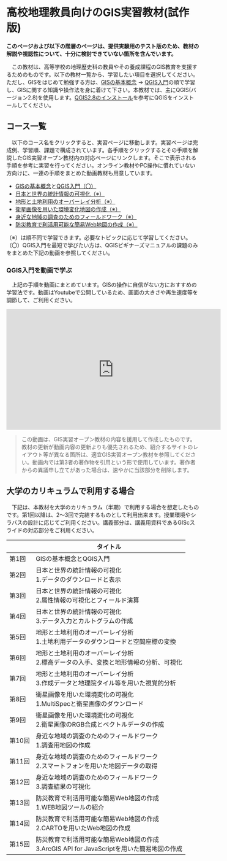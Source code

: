# 高校地理教員向けのGIS実習教材(試作版)

**このページおよび以下の階層のページは、提供実験用のテスト版のため、教材の解説や視認性について、十分に検討できていない箇所を含んでいます。**

　この教材は、高等学校の地理歴史科の教員やその養成課程のGIS教育を支援するためのものです。以下の教材一覧から、学習したい項目を選択してください。ただし、GISをはじめて勉強する方は、[GISの基本概念](../01_GISの基本概念/GISの基本概念.md) → [QGIS入門](../QGISビギナーズマニュアル/QGISビギナーズマニュアル.md)の順で学習し、GISに関する知識や操作法を身に着けて下さい。本教材では、主にQGIS(バージョン2.8)を使用します。[QGIS2.8のインストール](https://github.com/gis-oer/gis-oer/blob/master/install/q2.8install.md)を参考にQGISをインストールしてください。

## コース一覧
　以下のコース名をクリックすると、実習ページに移動します。実習ページは完成例、学習順、課題で構成されています。各手順をクリックするとその手順を解説したGIS実習オープン教材内の対応ページにリンクします。そこで表示される手順を参考に実習を行ってください。オンライン教材やPC操作に慣れていない方向けに、一連の手順をまとめた動画教材も用意しています。
　
- [GISの基本概念](../01_GISの基本概念/GISの基本概念.md)と[QGIS入門（〇）](../QGISビギナーズマニュアル/QGISビギナーズマニュアル.md)
- [日本と世界の統計情報の可視化（※）](./statistics.md)
- [地形と土地利用のオーバーレイ分析（※）](./kyodofan.md)
- [衛星画像を用いた環境変化地図の作成（※）](./aralsea.md)
- [身近な地域の調査のためのフィールドワーク（※）](./fieldwork.md)
- [防災教育で利活用可能な簡易Web地図の作成（※）](./webmap.md)

（※）は順不同で学習できます。必要なトピックに応じて学習してください。
（〇）QGIS入門を最短で学びたい方は、QGISビギナーズマニュアルの課題のみをまとめた下記の動画を参照してください。


### QGIS入門を動画で学ぶ
　上記の手順を動画にまとめています。GISの操作に自信がない方におすすめの学習法です。動画はYoutubeで公開しているため、画面の大きさや再生速度等を調節して、ご利用ください。
<div style = "text-align: center;">
<iframe width="560" height="315" src="https://www.youtube.com/embed/xWmSe04Ubl4" frameborder="0" allow="autoplay; encrypted-media" allowfullscreen></iframe></div>

> この動画は、GIS実習オープン教材の内容を援用して作成したものです。教材の更新が動画内容の更新よりも優先されるため、紹介するサイトのレイアウト等が異なる箇所は、適宜GIS実習オープン教材を参照してください。動画内では第3者の著作物を引用という形で使用しています。著作者からの異議申し立てがあった場合は、速やかに当該部分を削除します。


## 大学のカリキュラムで利用する場合
　下記は、本教材を大学のカリキュラム（半期）で利用する場合を想定したものです。第1回以降は、2～3回で完結するものとして利用出来ます。授業環境やシラバスの設計に応じてご利用ください。講義部分は、講義用資料であるGIScスライドの対応部分をご利用ください。

||タイトル|
|---|---|
|第1回|GISの基本概念とQGIS入門|
|第2回|日本と世界の統計情報の可視化<br>1.データのダウンロードと表示|
|第3回|日本と世界の統計情報の可視化<br>2.属性情報の可視化とフィールド演算|
|第4回|日本と世界の統計情報の可視化<br>3.データ入力とカルトグラムの作成|
|第5回|地形と土地利用のオーバーレイ分析<br>1.土地利用データのダウンロードと空間座標の変換|
|第6回|地形と土地利用のオーバーレイ分析<br>2.標高データの入手、変換と地形情報の分析、可視化|
|第7回|地形と土地利用のオーバーレイ分析<br>3.作成データと地理院タイル等を用いた視覚的分析|
|第8回|衛星画像を用いた環境変化の可視化<br>1.MultiSpecと衛星画像のダウンロード|
|第9回|衛星画像を用いた環境変化の可視化<br>2.衛星画像のRGB合成とベクトルデータの作成|
|第10回|身近な地域の調査のためのフィールドワーク<br>1.調査用地図の作成|
|第11回|身近な地域の調査のためのフィールドワーク<br>2.スマートフォンを用いた地図データの取得|
|第12回|身近な地域の調査のためのフィールドワーク<br>3.調査結果の可視化|
|第13回|防災教育で利活用可能な簡易Web地図の作成<br>1.WEB地図ツールの紹介|
|第14回|防災教育で利活用可能な簡易Web地図の作成<br>2.CARTOを用いたWeb地図の作成|
|第15回|防災教育で利活用可能な簡易Web地図の作成<br>3.ArcGIS API for JavaScriptを用いた簡易地図の作成|
